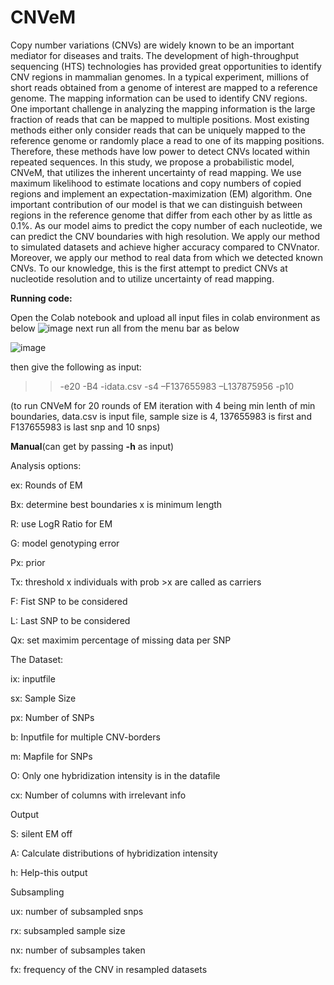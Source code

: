# CNVeM

Copy number variations (CNVs) are widely known to be an important mediator for diseases
and traits. The development of high-throughput sequencing (HTS) technologies has provided 
great opportunities to identify CNV regions in mammalian genomes. In a typical
experiment, millions of short reads obtained from a genome of interest are mapped to a
reference genome. The mapping information can be used to identify CNV regions. One
important challenge in analyzing the mapping information is the large fraction of reads that
can be mapped to multiple positions. Most existing methods either only consider reads that
can be uniquely mapped to the reference genome or randomly place a read to one of its
mapping positions. Therefore, these methods have low power to detect CNVs located within
repeated sequences. In this study, we propose a probabilistic model, CNVeM, that utilizes
the inherent uncertainty of read mapping. We use maximum likelihood to estimate locations
and copy numbers of copied regions and implement an expectation-maximization (EM)
algorithm. One important contribution of our model is that we can distinguish between
regions in the reference genome that differ from each other by as little as 0.1%. As our
model aims to predict the copy number of each nucleotide, we can predict the CNV
boundaries with high resolution. We apply our method to simulated datasets and achieve
higher accuracy compared to CNVnator. Moreover, we apply our method to real data from
which we detected known CNVs. To our knowledge, this is the first attempt to predict CNVs
at nucleotide resolution and to utilize uncertainty of read mapping.



**Running code:**

Open the Colab notebook and upload all input files in colab environment as below
![image](https://user-images.githubusercontent.com/69287552/156901639-d3b3d455-39a1-47fa-a53d-3c59efb86e67.png)
next run all from the menu bar as below


![image](https://user-images.githubusercontent.com/69287552/156901667-6448678c-98c1-411d-bca5-c07a7edceb91.png)

then give the following as input:

>>-e20 -B4 -idata.csv -s4 –F137655983 –L137875956 -p10

 (to run CNVeM for 20 rounds of EM iteration with 4 being min lenth of min boundaries, data.csv is input file, sample size is 4, 137655983 is first and F137655983 is last snp and 10 snps)




**Manual**(can get by passing **-h** as input)

Analysis options:

  ex:	Rounds of EM 

  Bx:	determine best boundaries x is minimum length	

  R:	use LogR Ratio for EM

  G:	model genotyping error

  Px:	prior 

  Tx:	threshold x individuals with prob >x are called as carriers

  F:	Fist SNP to be considered

  L:	Last SNP to be considered

  Qx:	set maximim percentage of missing data per SNP


The Dataset:

  ix:	inputfile 

  sx:	Sample Size 

  px:	Number of SNPs

  b:	Inputfile for multiple CNV-borders

  m:	Mapfile for SNPs

  O:	Only one hybridization intensity is in the datafile

  cx:	Number of columns with irrelevant info


Output

  S:	silent EM off

  A:	Calculate distributions of hybridization intensity

  h:	Help-this output


Subsampling

  ux:	number of subsampled snps  

  rx:	subsampled sample size 

  nx:	number of subsamples taken 

  fx:	frequency of  the CNV in resampled datasets 


